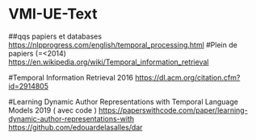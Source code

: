 # VMI-UE-Text
##qqs papiers et databases
https://nlpprogress.com/english/temporal_processing.html
#Plein de papiers (=<2014)
https://en.wikipedia.org/wiki/Temporal_information_retrieval

#Temporal Information Retrieval 2016
https://dl.acm.org/citation.cfm?id=2914805

#Learning Dynamic Author Representations with Temporal Language Models 2019 ( avec code )
https://paperswithcode.com/paper/learning-dynamic-author-representations-with
https://github.com/edouardelasalles/dar